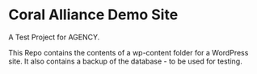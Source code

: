 # Coral Alliance Demo Site
A Test Project for AGENCY.

This Repo contains the contents of a wp-content folder for a WordPress site.
It also contains a backup of the database - to be used for testing.

